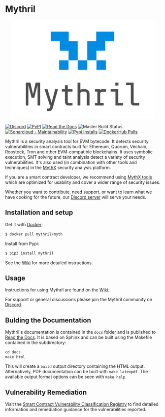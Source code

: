 # Mythril

<p align="center">
	<img src="/static/mythril_new.png" height="320px"/>
</p>

[![Discord](https://img.shields.io/discord/481002907366588416.svg)](https://discord.gg/E3YrVtG)
[![PyPI](https://badge.fury.io/py/mythril.svg)](https://pypi.python.org/pypi/mythril)
[![Read the Docs](https://readthedocs.org/projects/mythril-classic/badge/?version=master)](https://mythril.readthedocs.io/en/master/)
![Master Build Status](https://img.shields.io/circleci/build/github/ConsenSys/mythril.svg?token=97124ecfaee54366859cae98b5dafc0714325f8b)
[![Sonarcloud - Maintainability](https://sonarcloud.io/api/project_badges/measure?project=mythril&metric=sqale_rating)](https://sonarcloud.io/dashboard?id=mythril)
[![Pypi Installs](https://pepy.tech/badge/mythril)](https://pepy.tech/project/mythril)
[![DockerHub Pulls](https://img.shields.io/docker/pulls/mythril/myth.svg?label=DockerHub&nbsp;Pulls)](https://cloud.docker.com/u/mythril/repository/docker/mythril/myth)

Mythril is a security analysis tool for EVM bytecode. It detects security vulnerabilities in smart contracts built for Ethereum, Quorum, Vechain, Roostock, Tron and other EVM-compatible blockchains. It uses symbolic execution, SMT solving and taint analysis detect a variety of security vulnerabilities. It's also used (in combination with other tools and techniques) in the [MythX](https://mythx.io) security analysis platform.

If you are a smart contract developer, we recommend using [MythX tools](https://github.com/b-mueller/awesome-mythx-smart-contract-security) which are optimized for usability and cover a wider range of security issues.

Whether you want to contribute, need support, or want to learn what we have cooking for the future, our [Discord server](https://discord.gg/E3YrVtG) will serve your needs.

## Installation and setup

Get it with [Docker](https://www.docker.com):

```bash
$ docker pull mythril/myth
```

Install from Pypi:

```bash
$ pip3 install mythril
```

See the [Wiki](https://github.com/ConsenSys/mythril/wiki/Installation-and-Setup) for more detailed instructions. 

## Usage

Instructions for using Mythril are found on the [Wiki](https://github.com/ConsenSys/mythril/wiki). 

For support or general discussions please join the Mythril community on [Discord](https://discord.gg/E3YrVtG).

## Bulding the Documentation
Mythril's documentation is contained in the `docs` folder and is published to [Read the Docs](https://mythril-classic.readthedocs.io/en/master/). It is based on Sphinx and can be built using the Makefile contained in the subdirectory:

```
cd docs
make html
```

This will create a `build` output directory containing the HTML output. Alternatively, PDF documentation can be built with `make latexpdf`. The available output format options can be seen with `make help`.

## Vulnerability Remediation

Visit the [Smart Contract Vulnerability Classification Registry](https://smartcontractsecurity.github.io/SWC-registry/) to find detailed information and remediation guidance for the vulnerabilities reported.
